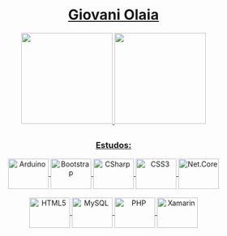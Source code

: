 <div align="center">

  <a href="https://github.com/GiovaniOlaia">
  
  # Giovani Olaia
  
  <img height="180em" src="https://github-readme-stats.vercel.app/api?username=GiovaniOlaia&show_icons=true&theme=dracula&include_all_commits=false&count_private=true&bg_color=30,008744,003,D62D20,E59600,808080&text_color=FFFFFF&title_color=ffffff"/>
  
  <img height="180em" src="https://github-readme-stats.vercel.app/api/top-langs/?username=GiovaniOlaia&layout=default&langs_count=7&bg_color=30,008744,003,D62D20,E59600,808080&text_color=FFFFFF&title_color=ffffff"/>
  
  </a>
  
  ##
  
  <a href="https://github.com/GiovaniOlaia">

### Estudos:

<img align="center" alt="Arduino" height="60" width="80" src="https://cdn.jsdelivr.net/gh/devicons/devicon/icons/arduino/arduino-original.svg"/>
<img align="center" alt="Bootstrap" height="60" width="80" src="https://cdn.jsdelivr.net/gh/devicons/devicon/icons/bootstrap/bootstrap-plain.svg"/>
<img align="center" alt="CSharp" height="60" width="80" src="https://cdn.jsdelivr.net/gh/devicons/devicon/icons/csharp/csharp-plain.svg"/>
<img align="center" alt="CSS3" height="60" width="80" src="https://cdn.jsdelivr.net/gh/devicons/devicon/icons/css3/css3-plain.svg"/>
<img align="center" alt="Net.Core" height="60" width="80" src="https://cdn.jsdelivr.net/gh/devicons/devicon/icons/dotnetcore/dotnetcore-original.svg"/>
</br>
</br>
<img align="center" alt="HTML5" height="60" width="80" src="https://cdn.jsdelivr.net/gh/devicons/devicon/icons/html5/html5-plain.svg"/>
<img align="center" alt="MySQL" height="60" width="80" src="https://cdn.jsdelivr.net/gh/devicons/devicon/icons/mysql/mysql-original.svg"/>
<img align="center" alt="PHP" height="60" width="80" src="https://cdn.jsdelivr.net/gh/devicons/devicon/icons/php/php-plain.svg"/>
<img align="center" alt="Xamarin" height="60" width="80" src="https://cdn.jsdelivr.net/gh/devicons/devicon/icons/xamarin/xamarin-original.svg"/>

</a>
  
</div>
